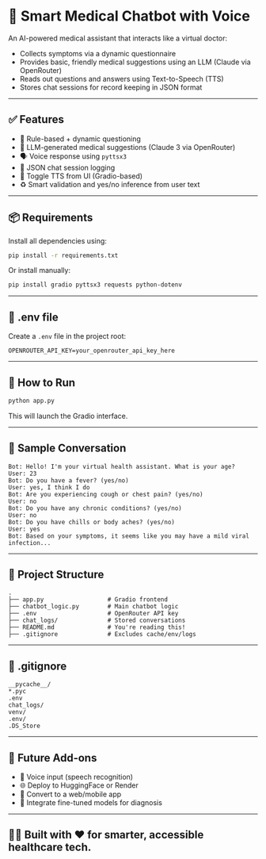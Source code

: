# 🧠 Smart Medical Chatbot with Voice

An AI-powered medical assistant that interacts like a virtual doctor:
- Collects symptoms via a dynamic questionnaire
- Provides basic, friendly medical suggestions using an LLM (Claude via OpenRouter)
- Reads out questions and answers using Text-to-Speech (TTS)
- Stores chat sessions for record keeping in JSON format

---

## ✅ Features

- 🔄 Rule-based + dynamic questioning
- 🧠 LLM-generated medical suggestions (Claude 3 via OpenRouter)
- 🗣️ Voice response using `pyttsx3`
- 💾 JSON chat session logging
- 🔘 Toggle TTS from UI (Gradio-based)
- ♻️ Smart validation and yes/no inference from user text

---

## 📦 Requirements

Install all dependencies using:

```bash
pip install -r requirements.txt
```

Or install manually:

```bash
pip install gradio pyttsx3 requests python-dotenv
```

---

## 🔐 .env file

Create a `.env` file in the project root:

```
OPENROUTER_API_KEY=your_openrouter_api_key_here
```

---

## 🚀 How to Run

```bash
python app.py
```

This will launch the Gradio interface.

---

## 🧪 Sample Conversation

```
Bot: Hello! I'm your virtual health assistant. What is your age?
User: 23
Bot: Do you have a fever? (yes/no)
User: yes, I think I do
Bot: Are you experiencing cough or chest pain? (yes/no)
User: no
Bot: Do you have any chronic conditions? (yes/no)
User: no
Bot: Do you have chills or body aches? (yes/no)
User: yes
Bot: Based on your symptoms, it seems like you may have a mild viral infection...
```

---

## 📁 Project Structure

```
.
├── app.py                  # Gradio frontend
├── chatbot_logic.py        # Main chatbot logic
├── .env                    # OpenRouter API key
├── chat_logs/              # Stored conversations
├── README.md               # You're reading this!
├── .gitignore              # Excludes cache/env/logs
```

---

## 📝 .gitignore

```gitignore
__pycache__/
*.pyc
.env
chat_logs/
venv/
.env/
.DS_Store
```

---

## 🔮 Future Add-ons

- 🎤 Voice input (speech recognition)
- 🌐 Deploy to HuggingFace or Render
- 📱 Convert to a web/mobile app
- 🧠 Integrate fine-tuned models for diagnosis

---

## 👨‍⚕️ Built with ❤️ for smarter, accessible healthcare tech.